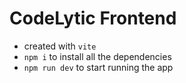 # CodeLytic Frontend

 - created with `vite`
 - `npm i` to install all the dependencies
 - `npm run dev` to start running the app